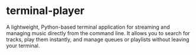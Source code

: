 # terminal-player
A lightweight, Python-based terminal application for streaming and managing music directly from the command line. It allows you to search for tracks, play them instantly, and manage queues or playlists without leaving your terminal.
